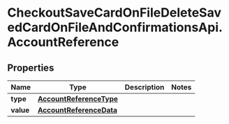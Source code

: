 # CheckoutSaveCardOnFileDeleteSavedCardOnFileAndConfirmationsApi.AccountReference

## Properties

Name | Type | Description | Notes
------------ | ------------- | ------------- | -------------
**type** | [**AccountReferenceType**](AccountReferenceType.md) |  | 
**value** | [**AccountReferenceData**](AccountReferenceData.md) |  | 


